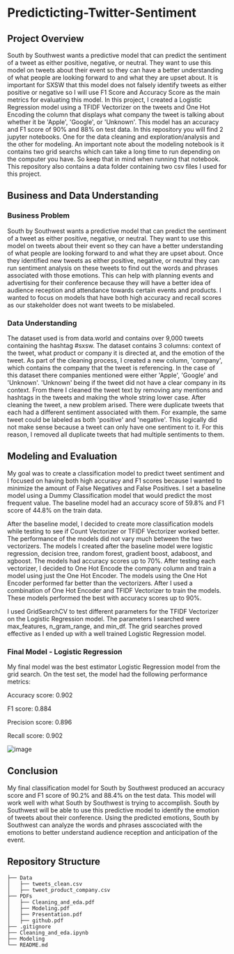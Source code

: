 # Predicticting-Twitter-Sentiment

## Project Overview

South by Southwest wants a predictive model that can predict the sentiment of a tweet as either positive, negative, or neutral. They want to use this model on tweets about their event so they can have a better understanding of what people are looking forward to and what they are upset about. It is important for SXSW that this model does not falsely identify tweets as either positive or negative so I will use F1 Score and Accuracy Score as the main metrics for evaluating this model. In this project, I created a Logistic Regression model using a TFIDF Vectorizer on the tweets and One Hot Encoding the column that displays what company the tweet is talking about whether it be 'Apple', 'Google', or 'Unknown'. This model has an accuracy and F1 score of 90% and 88% on test data. In this repository you will find 2 jupyter notebooks. One for the data cleaning and exploration/analysis and the other for modeling. An important note about the modeling notebook is it contains two grid searchs which can take a long time to run depending on the computer you have. So keep that in mind when running that notebook. This repository also contains a data folder containing two csv files I used for this project.

## Business and Data Understanding

### Business Problem

South by Southwest wants a predictive model that can predict the sentiment of a tweet as either positive, negative, or neutral. They want to use this model on tweets about their event so they can have a better understanding of what people are looking forward to and what they are upset about. Once they identified new tweets as either positive, negative, or neutral they can run sentiment analysis on these tweets to find out the words and phrases associated with those emotions. This can help with planning events and advertising for their conference because they will have a better idea of audience reception and attendance towards certain events and products. I wanted to focus on models that have both high accuracy and recall scores as our stakeholder does not want tweets to be mislabeled.

### Data Understanding

The dataset used is from data.world and contains over 9,000 tweets containing the hashtag #sxsw. The dataset contains 3 columns: context of the tweet, what product or company it is directed at, and the emotion of the tweet. As part of the cleaning process, I created a new column, 'company', which contains the company that the tweet is referencing. In the case of this dataset there companies mentioned were either 'Apple', 'Google' and 'Unknown'. 'Unknown' being if the tweet did not have a clear company in its context. From there I cleaned the tweet text by removing any mentions and hashtags in the tweets and making the whole string lower case. After cleaning the tweet, a new problem arised. There were duplicate tweets that each had a different sentiment associated with them. For example, the same tweet could be labeled as both 'positive' and 'negative'. This logically did not make sense because a tweet can only have one sentiment to it. For this reason, I removed all duplicate tweets that had multiple sentiments to them.

## Modeling and Evaluation

My goal was to create a classification model to predict tweet sentiment and I focused on having both high accuracy and F1 scores because I wanted to minimize the amount of False Negatives and False Positives. I set a baseline model using a Dummy Classification model that would predict the most frequent value. The baseline model had an accuracy score of 59.8% and F1 score of 44.8% on the train data. 

After the baseline model, I decided to create more classification models while testing to see if Count Vectorizer or TFIDF Vectorizer worked better. The performance of the models did not vary much between the two vectorizers. The models I created after the baseline model were logistic regression, decision tree, random forest, gradient boost, adaboost, and xgboost. The models had accuracy scores up to 70%. After testing each vectorizer, I decided to One Hot Encode the company column and train a model using just the One Hot Encoder. The models using the One Hot Encoder performed far better than the vectorizers. After I used a combination of One Hot Encoder and TFIDF Vectorizer to train the models. These models performed the best with accuracy scores up to 90%. 

I used GridSearchCV to test different parameters for the TFIDF Vectorizer on the Logistic Regression model. The parameters I searched were max_features, n_gram_range, and min_df. The grid searches proved effective as I ended up with a well trained Logistic Regression model.

### Final Model - Logistic Regression

My final model was the best estimator Logistic Regression model from the grid search. On the test set, the model had the following performance metrics:

Accuracy score: 0.902

F1 score: 0.884

Precision score: 0.896

Recall score: 0.902

![image](https://user-images.githubusercontent.com/108245743/190938746-6913713a-b338-4b5e-8c53-e2fabc8d195d.png)

## Conclusion

My final classification model for South by Southwest produced an accuracy score and F1 score of 90.2% and 88.4% on the test data. This model will work well with what South by Southwest is trying to accomplish. South by Southwest will be able to use this predictive model to identify the emotion of tweets about their conference. Using the predicted emotions, South by Southwest can analyze the words and phrases asscociated with the emotions to better understand audience reception and anticipation of the event.

## Repository Structure

```
├── Data
│   ├── tweets_clean.csv
│   ├── tweet_product_company.csv
├── PDFs
│   ├── Cleaning_and_eda.pdf
│   ├── Modeling.pdf
│   ├── Presentation.pdf
│   ├── github.pdf
├── .gitignore
├── Cleaning_and_eda.ipynb
├── Modeling
└── README.md
```
